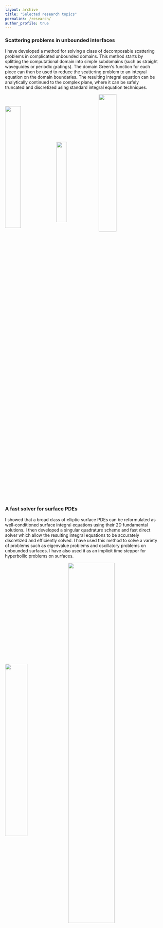 ```yaml
---
layout: archive
title: "Selected research topics"
permalink: /research/
author_profile: true
---
```


### Scattering problems in unbounded interfaces
I have developed a method for solving a class of decomposable scattering problems in complicated unbounded domains. This method starts by splitting the computational domain into simple subdomains (such as straight waveguides or periodic gratings). The domain Green's function for each piece can then be used to reduce the scattering problem to an integral equation on the domain boundaries. The resulting integral equation can be analytically continued to the complex plane, where it can be safely truncated and discretized using standard integral equation techniques.

<!-- To upload an image, add it to the repo, then right click, "copy link" and paste it into the markdown" -->
<p float="left">
  <img src="https://github.com/user-attachments/assets/2816d9da-41f6-4f4a-bfea-acee4ac6d43e" width="32%" align="middle"/> 
  <img src="https://github.com/user-attachments/assets/365c0fd0-b8bb-4474-8536-103d21b0b5cc" width="26%" align="middle"/> 
  <!--<img src="https://github.com/user-attachments/assets/cb71b2da-433f-4359-9758-0140b785074f" width="28%" align="middle"/>-->
  <img src="https://github.com/user-attachments/assets/56204107-2d06-4ed0-877f-61b4a08794df" width="34%" align="middle"/>
</p>


### A fast solver for surface PDEs
I showed that a broad class of elliptic surface PDEs can be reformulated as well-conditioned surface integral equations using their 2D fundamental solutions. I then developed a singular quadrature scheme and fast direct solver which allow the resulting integral equations to be accurately discretized and efficiently solved. I have used this method to solve a variety of problems such as eigenvalue problems and oscillatory problems on unbounded surfaces. I have also used it as an implicit time stepper for hyperbollic problems on surfaces.
<p float="left">
  <img src="https://github.com/user-attachments/assets/4172c756-204d-48e7-b3ae-934b84d38e23" width="38%"  align="middle"/>   
  <img src="https://github.com/user-attachments/assets/d4ea7161-ec08-4b59-bc32-2e784c322330" width="55%"  align="middle"/>
</p>

<img src="https://github.com/user-attachments/assets/76a41859-c808-45b0-9271-a36d03aaf94e" width="32%" />

<!-- ![](../images/surface_GL.mp4) -->

### A domain decomposition method for waveguide circuits
I have demonstrated how a complicated photonic circuit can be efficiently be simulated by recursively merging impedance to impedance maps for individual circuit elements. When circuit elements are connected by straight pipes, these maps can be greatly compressed by projecting the impedance data onto the modes for each pipe, resulting in an efficient numerical solver.

<!--- <img src="https://github.com/user-attachments/assets/d30d5f61-250d-490f-8f79-ed0d7a55717f" width="40%" />-->
<img src="https://github.com/user-attachments/assets/5ec7da70-30b7-4eeb-a717-a49ab38155db" width="40%" />



